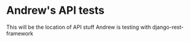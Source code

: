 # Andrew's API tests

This will be the location of API stuff Andrew is testing with django-rest-framework